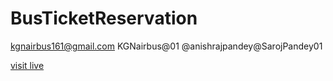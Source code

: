# BusTicketReservation

kgnairbus161@gmail.com
KGNairbus@01
@anishrajpandey@SarojPandey01


[visit live](https://anishrajpandey.github.io/BusTicketReservation/index.html)
